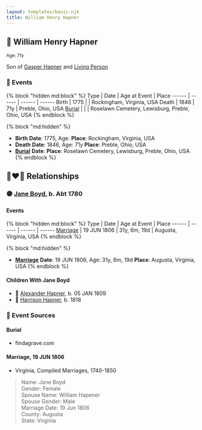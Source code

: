 ```yaml
---
layout: templates/basic.njk
title: William Henry Hapner
---
```

## 🔵 William Henry Hapner
<small>Age: 71y</small>

Son of [Gasper Hapner](/people/9/920624) and [Living Person](/people/7/78872424)

### 📆 Events

{% block "hidden md:block" %}
Type | Date | Age at Event | Place
------ | ------ | ------ | ------
Birth | 1775 |  | Rockingham, Virginia, USA
Death | 1846 | 71y | Preble, Ohio, USA
[Burial](#event-event-4) |  |  | Roselawn Cemetery, Lewisburg, Preble, Ohio, USA
{% endblock %}

{% block "md:hidden" %}
- **Birth**
**Date**: 1775, Age:
**Place**: Rockingham, Virginia, USA
- **Death**
**Date**: 1846, Age: 71y
**Place**: Preble, Ohio, USA
- **[Burial](#event-event-4)**
**Date**:
**Place**: Roselawn Cemetery, Lewisburg, Preble, Ohio, USA
{% endblock %}

## 👩‍❤️‍👨 Relationships

### 🟣 [Jane Boyd](/people/5/54740480), b. Abt 1780

#### Events

{% block "hidden md:block" %}
Type | Date | Age at Event | Place
------ | ------ | ------ | ------
[Marriage](#event-family-0-event-0) | 19 JUN 1806 | 31y, 6m, 19d | Augusta, Virginia, USA
{% endblock %}

{% block "md:hidden" %}
- **[Marriage](#event-family-0-event-0)**
**Date**: 19 JUN 1806, Age: 31y, 6m, 19d
**Place**: Augusta, Virginia, USA
{% endblock %}

#### Children With Jane Boyd
* 🔵 [Alexander Hapner](/people/6/68586072), b. 05 JAN 1809
* 🔵 [Harrison Hapner](/people/8/82056089), b. 1818
### 📰 Event Sources

#### <a id="event-event-4"></a> Burial
* findagrave.com

#### <a id="event-family-0-event-0"></a> Marriage, 19 JUN 1806
* Virginia, Compiled Marriages, 1740-1850
>   
  > Name: Jane Boyd  
  > Gender: Female  
  > Spouse Name: William Hapener  
  > Spouse Gender: Male  
  > Marriage Date: 19 Jun 1806  
  > County: Augusta  
  > State: Virginia
